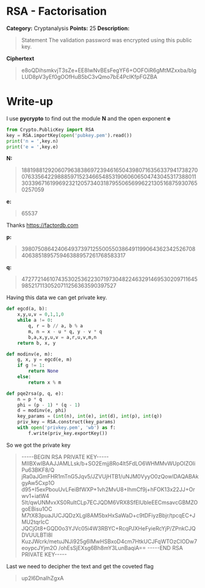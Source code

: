 # RSA - Factorisation 
**Category:** Cryptanalysis **Points:** 25 **Description:**
> Statement The validation password was encrypted using this public key.

**Ciphertext**
> e8oQDihsmkvjT3sZe+EE8lwNvBEsFegYF6+OOFOiR6gMtMZxxba/bIgLUD8pV3yEf0gOOfHuB5bC3vQmo7bE4PcIKfpFGZBA

# Write-up

I use **pycrypto** to find out the module **N** and the open exponent **e**

```python
from Crypto.PublicKey import RSA
key = RSA.importKey(open('pubkey.pem').read())
print('n = ',key.n)
print('e = ',key.e)
```
**N:**
>188198812920607963838697239461650439807163563379417382700763356422988859715234665485319060606504743045317388011303396716199692321205734031879550656996221305168759307650257059


**e:**
> 65537



Thanks https://factordb.com


**p:**
> 398075086424064937397125500550386491199064362342526708406385189575946388957261768583317


**q:**
> 472772146107435302536223071973048224632914695302097116459852171130520711256363590397527



Having this data we can get private key.
```python
def egcd(a, b):
    x,y,u,v = 0,1,1,0
    while a != 0:
        q, r = b // a, b % a
        m, n = x - u * q, y - v * q
        b,a,x,y,u,v = a,r,u,v,m,n
    return b, x, y

def modinv(e, m):
    g, x, y = egcd(e, m)
    if g != 1:
        return None
    else:
        return x % m

def pqe2rsa(p, q, e):
    n = p * q
    phi = (p - 1) * (q - 1)
    d = modinv(e, phi)
    key_params = (int(n), int(e), int(d), int(p), int(q))
    priv_key = RSA.construct(key_params)
    with open('privkey.pem', 'wb') as f:
        f.write(priv_key.exportKey())
 ```
So we got the private key
>-----BEGIN RSA PRIVATE KEY-----
MIIBXwIBAAJJAMLLsk/b+SO2Emjj8Ro4lt5FdLO6WHMMvWUpOIZOIiPu63BKF8/Q
jRa0aJGmFHR1mTnG5Jqv5/JZVUjHTB1/uNJM0VyyO0zQowIDAQABAkgyAw5Cxp1O
d95+I5exPbouUvLFeiBfWXP+1vh2MvU8+IhmCf9j+hFOK13x22JJ+Orwv1+iatW4
5It/qwUNMvxXS0RuItCLp7ECJQDM6VRX8SfElUbleEECmsavcGBMZOgoEBisu1OC
M7tX83puaJUCJQDzXLgl8AM5bxHxSaWaD+c9tDFiyzBbjr/tpcqEC+JMU2tqrlcC
JQCjGt8+GQD0o3YJVc05i4W3RBYC+RcqPJXHeFyieRcYjP/ZPnkCJQDVUULBTl8l
KuzJWcrk/metuJNJi925g6lMwHSBxoD4cm7HtkUCJFqWTOzCIODw7eoypcJYjm2O
/ohEsSjEXsg6Bh8mY3LunBaqiA==
-----END RSA PRIVATE KEY-----



Last we need to decipher the text and get the coveted flag
> up2l6DnaIhZgxA
